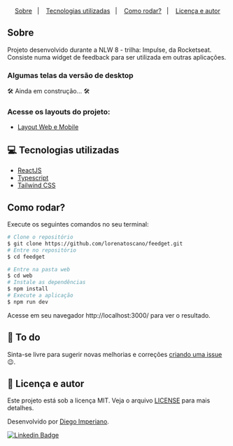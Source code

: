 <p align="center">
  <a href="#-sobre">Sobre</a>&nbsp;&nbsp;&nbsp;|&nbsp;&nbsp;&nbsp;
  <a href="#-tecnologias-utilizadas">Tecnologias utilizadas</a>&nbsp;&nbsp;&nbsp;|&nbsp;&nbsp;&nbsp;
  <a href="#-como-executar">Como rodar?</a>&nbsp;&nbsp;&nbsp;|&nbsp;&nbsp;&nbsp;
  <a href="#-licença-e-autores">Licença e autor</a>
</p>

## Sobre

Projeto desenvolvido durante a NLW 8 - trilha: Impulse, da Rocketseat. Consiste numa widget de feedback para ser utilizada em outras aplicações.

### Algumas telas da versão de desktop

<p align="center">

🛠️ Ainda em construção... 🛠️

</p>

### Acesse os layouts do projeto:

- [Layout Web e Mobile](https://www.figma.com/community/file/1102912516166573468)

## 💻 Tecnologias utilizadas

- [ReactJS](https://reactjs.org/)
- [Typescript](https://www.typescriptlang.org/)
- [Tailwind CSS](https://tailwindcss.com/)

## Como rodar?

Execute os seguintes comandos no seu terminal:

```bash
# Clone o repositório
$ git clone https://github.com/lorenatoscano/feedget.git
# Entre no repositório
$ cd feedget

# Entre na pasta web
$ cd web
# Instale as dependências
$ npm install
# Execute a aplicação
$ npm run dev
```

Acesse em seu navegador http://localhost:3000/ para ver o resultado.

## 🔧 To do

Sinta-se livre para sugerir novas melhorias e correções [criando uma issue](https://github.com/DiegoImperiano/nlw-return/issues/new) 😉.

## 📝 Licença e autor

Este projeto está sob a licença MIT. Veja o arquivo [LICENSE](https://github.com/DiegoImperiano/moveit/blob/main/LICENSE) para mais detalhes.

Desenvolvido por [Diego Imperiano](https://github.com/DiegoImperiano).

[![Linkedin Badge](https://img.shields.io/badge/-Diego_Imperiano-blue?style=flat-square&logo=Linkedin&logoColor=white&link=https://www.linkedin.com/in/diegoimperiano/)](https://www.linkedin.com/in/diegoimperiano/)
